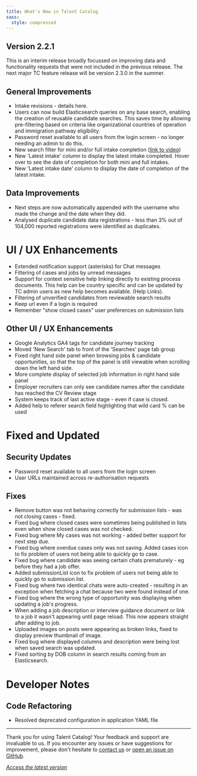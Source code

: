 ```yaml
---
title: What's New in Talent Catalog
sass:
  style: compressed
---
```


## Version 2.2.1

This is an interim release broadly focussed on improving data and functionality requests that were 
not included in the previous release. The next major TC feature release will be version 2.3.0 in the 
summer.

## General Improvements
- Intake revisions - details here.
- Users can now build Elasticsearch queries on any base search, enabling the creation of reusable candidate searches. This
  saves time by allowing pre-filtering based on criteria like organizational countries of operation and immigration pathway eligibility.
- Password reset available to all users from the login screen - no longer needing an admin to do this.
- New search filter for mini and/or full intake completion ([link to video](https://app.screencastify.com/v3/watch/7oAheV8qgbgrbMlhQTvO))
- New 'Latest intake' column to display the latest intake completed. Hover over to see the date of completion for both mini and full intakes.
- New 'Latest intake date' column to display the date of completion of the latest intake.


## Data Improvements
- Next steps are now automatically appended with the username who made the change and the date when they did.
- Analysed duplicate candidate data registrations - less than 3% out of 104,000 reported registrations were identified as duplicates.


# UI / UX Enhancements
- Extended notification support (asterisks) for Chat messages
- Filtering of cases and jobs by unread messages
- Support for context sensitive help linking directly to existing process documents. This help can be country specific and can be updated by TC admin users as new help becomes available. (Help Links).
- Filtering of unverified candidates from reviewable search results
- Keep url even if a login is required
- Remember "show closed cases" user preferences on submission lists

## Other UI / UX Enhancements
- Google Analytics GA4 tags for candidate journey tracking
- Moved 'New Search' tab to front of the 'Searches' page tab group
- Fixed right hand side panel when browsing jobs & candidate opportunities, so that the top of the panel is still viewable when scrolling down the left hand side.
- More complete display of selected job information in right hand side panel
- Employer recruiters can only see candidate names after the candidate has reached the CV Review stage
- System keeps track of last active stage - even if case is closed.
- Added help to referer search field highlighting that wild card % can be used

# Fixed and Updated

## Security Updates
- Password reset available to all users from the login screen
- User URLs maintained across re-authorisation requests

## Fixes
- Remove button was not behaving correctly for submission lists - was not closing cases - fixed.
- Fixed bug where closed cases were sometimes being published in lists even when show closed cases
  was not checked.
- Fixed bug where My cases was not working - added better support for next step due.
- Fixed bug where overdue cases only was not saving. Added cases icon to fix problem of users not being able to quickly go to case.
- Fixed bug where candidate was seeing certain chats prematurely - eg before they had a job offer.
- Added submissionList icon to fix problem of users not being able to quickly go to submission list.
- Fixed bug where two identical chats were auto-created - resulting in an exception when fetching a chat because two were found instead of one.
- Fixed bug where the wrong type of opportunity was displaying when updating a job's progress.
- When adding a job description or interview guidance document or link to a job it wasn't appearing until page reload. This now appears straight after adding to job.
- Uploaded images on posts were appearing as broken links, fixed to display preview thumbnail of image.
- Fixed bug where displayed columns and description were being lost when saved search was updated.
- Fixed sorting by DOB column in search results coming from an Elasticsearch.

# Developer Notes

## Code Refactoring
- Resolved deprecated configuration in application YAML file


---

Thank you for using Talent Catalog! Your feedback and support are invaluable to us. If you encounter
any issues or have suggestions for improvement, please don't hesitate to [contact us](mailto:support@talentcatalog.net) or
[open an issue on GitHub](https://github.com/Talent-Catalog/talentcatalog/issues).

*[Access the latest version](https://tctalent.org/admin-portal/login)*
